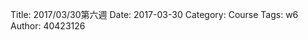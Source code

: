 Title: 2017/03/30第六週
Date: 2017-03-30
Category: Course
Tags: w6
Author: 40423126


<!-- PELICAN_END_SUMMARY -->

